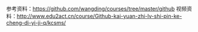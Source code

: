 参考资料：https://github.com/wangding/courses/tree/master/github
视频资料：http://www.edu2act.cn/course/Github-kai-yuan-zhi-lv-shi-pin-ke-cheng-di-yi-ji-q/kcsms/
